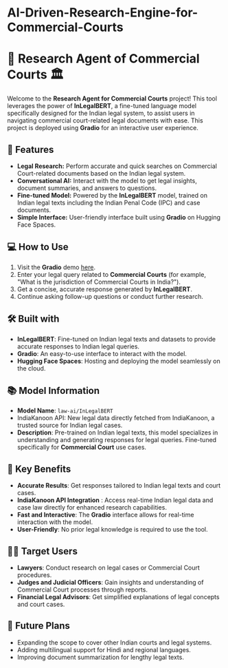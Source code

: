# AI-Driven-Research-Engine-for-Commercial-Courts

# 📜 **Research Agent of Commercial Courts** 🏛️

Welcome to the **Research Agent for Commercial Courts** project! This tool leverages the power of **InLegalBERT**, a fine-tuned language model specifically designed for the Indian legal system, to assist users in navigating commercial court-related legal documents with ease. This project is deployed using **Gradio** for an interactive user experience.

## 🚀 **Features**
- **Legal Research:** Perform accurate and quick searches on Commercial Court-related documents based on the Indian legal system.
- **Conversational AI:** Interact with the model to get legal insights, document summaries, and answers to questions.
- **Fine-tuned Model:** Powered by the **InLegalBERT** model, trained on Indian legal texts including the Indian Penal Code (IPC) and case documents.
- **Simple Interface:** User-friendly interface built using **Gradio** on Hugging Face Spaces.

## 💻 **How to Use**
1. Visit the **Gradio** demo [here](https://huggingface.co/spaces/hemanthkarthick03/Research-Agent-of-Commercial-Courts).
2. Enter your legal query related to **Commercial Courts** (for example, "What is the jurisdiction of Commercial Courts in India?").
3. Get a concise, accurate response generated by **InLegalBERT**.
4. Continue asking follow-up questions or conduct further research.

## 🛠️ **Built with**
- **InLegalBERT**: Fine-tuned on Indian legal texts and datasets to provide accurate responses to Indian legal queries.
- **Gradio**: An easy-to-use interface to interact with the model.
- **Hugging Face Spaces**: Hosting and deploying the model seamlessly on the cloud.

## 📚 **Model Information**
- **Model Name**: `law-ai/InLegalBERT`
- IndiaKanoon API: New legal data directly fetched from IndiaKanoon, a trusted source for Indian legal cases.
- **Description**: Pre-trained on Indian legal texts, this model specializes in understanding and generating responses for legal queries. Fine-tuned specifically for **Commercial Court** use cases.

## 🌟 **Key Benefits**
- **Accurate Results**: Get responses tailored to Indian legal texts and court cases.
- **IndiaKanoon API Integration** : Access real-time Indian legal data and case law directly for enhanced research capabilities.
- **Fast and Interactive**: The **Gradio** interface allows for real-time interaction with the model.
- **User-Friendly**: No prior legal knowledge is required to use the tool.

## 👨‍💼 **Target Users**
- **Lawyers**: Conduct research on legal cases or Commercial Court procedures.
- **Judges and Judicial Officers**: Gain insights and understanding of Commercial Court processes through reports.
- **Financial Legal Advisors**: Get simplified explanations of legal concepts and court cases.

## 🎯 **Future Plans**
- Expanding the scope to cover other Indian courts and legal systems.
- Adding multilingual support for Hindi and regional languages.
- Improving document summarization for lengthy legal texts.
